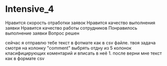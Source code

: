 # Intensive_4


Нравится скорость отработки заявок
Нравится качество выполнения заявки
Нравится качество работы сотрудников
Понравилось выполнение заявки
Вопрос решен


сейчас я отправлю тебе текст в фотмате как в csv файле. твоя задача смотря на колонку "comment" выбрять отдну из 5 колонок класифицирующих коментарий и вписать в неё 1. после верни мне текст как в формате csv